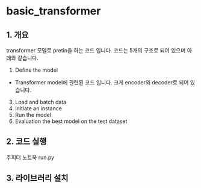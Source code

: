 # basic_transformer

## 1. 개요
 transformer 모델로 pretin을 하는 코드 입니다. 코드는 5개의 구조로 되어 있으며 아래와 같습니다.
1. Define the model
  - Transformer model에 관련된 코드 입니다. 크게 encoder와 decoder로 되어 있습니다. 
3. Load and batch data
4. Initiate an instance
5. Run the model
6. Evaluation the best model on the test dataset

## 2. 코드 실행
주피터 노트북
run.py

## 3. 라이브러리 설치

